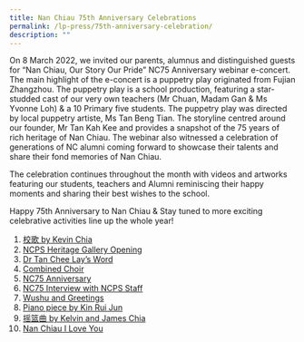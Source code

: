 ```yaml
---
title: Nan Chiau 75th Anniversary Celebrations
permalink: /lp-press/75th-anniversary-celebration/
description: ""
---
```

On 8 March 2022, we invited our parents, alumnus and distinguished guests for “Nan Chiau, Our Story Our Pride” NC75 Anniversary webinar e-concert. The main highlight of the e-concert is a puppetry play originated from Fujian Zhangzhou. The puppetry play is a school production, featuring a star-studded cast of our very own teachers (Mr Chuan, Madam Gan & Ms Yvonne Loh) & a 10 Primary five students. The puppetry play was directed by local puppetry artiste, Ms Tan Beng Tian. The storyline centred around our founder, Mr Tan Kah Kee and provides a snapshot of the 75 years of rich heritage of Nan Chiau. The webinar also witnessed a celebration of generations of NC alumni coming forward to showcase their talents and share their fond memories of Nan Chiau.

The celebration continues throughout the month with videos and artworks featuring our students, teachers and Alumni reminiscing their happy moments and sharing their best wishes to the school.

Happy 75th Anniversary to Nan Chiau & Stay tuned to more exciting celebrative activities line up the whole year!

1.  [校歌 by Kevin Chia](https://youtu.be/eRLbkLPNlIU)
2.  [NCPS Heritage Gallery Opening](https://youtu.be/UyQy96ftjgc)
3.  [Dr Tan Chee Lay’s Word](https://youtu.be/mYce3RzNH0A)
4.  [Combined Choir](https://youtu.be/_jVMPqkkPNI)
5.  [NC75 Anniversary](https://youtu.be/eZts62iaR6Y)
6.  [NC75 Interview with NCPS Staff](https://youtu.be/wQ0Idrgkq4I)
7.  [Wushu and Greetings](https://youtu.be/exSbWRhE52Y)
8.  [Piano piece by Kin Rui Jun](https://youtu.be/dKrFlm87wbA)
9.  [摇篮曲 by Kelvin and James Chia](https://youtu.be/jO9m8gWrGy0)
10.  [Nan Chiau I Love You](https://youtu.be/oMMQip9-K4c)

